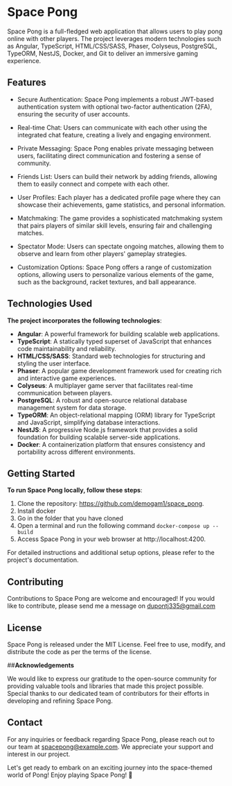 # Space Pong

Space Pong is a full-fledged web application that allows users to play pong online with other players. The project leverages modern technologies such as Angular, TypeScript, HTML/CSS/SASS, Phaser, Colyseus, PostgreSQL, TypeORM, NestJS, Docker, and Git to deliver an immersive gaming experience.

## **Features**

* Secure Authentication: Space Pong implements a robust JWT-based authentication system with optional two-factor authentication (2FA), ensuring the security of user accounts.

* Real-time Chat: Users can communicate with each other using the integrated chat feature, creating a lively and engaging environment.

* Private Messaging: Space Pong enables private messaging between users, facilitating direct communication and fostering a sense of community.

* Friends List: Users can build their network by adding friends, allowing them to easily connect and compete with each other.

* User Profiles: Each player has a dedicated profile page where they can showcase their achievements, game statistics, and personal information.

* Matchmaking: The game provides a sophisticated matchmaking system that pairs players of similar skill levels, ensuring fair and challenging matches.

* Spectator Mode: Users can spectate ongoing matches, allowing them to observe and learn from other players' gameplay strategies.

* Customization Options: Space Pong offers a range of customization options, allowing users to personalize various elements of the game, such as the background, racket textures, and ball appearance.

## **Technologies Used**

**The project incorporates the following technologies**:

* **Angular**: A powerful framework for building scalable web applications.
* **TypeScript**: A statically typed superset of JavaScript that enhances code maintainability and reliability.
* **HTML/CSS/SASS**: Standard web technologies for structuring and styling the user interface.
* **Phaser**: A popular game development framework used for creating rich and interactive game experiences.
* **Colyseus**: A multiplayer game server that facilitates real-time communication between players.
* **PostgreSQL**: A robust and open-source relational database management system for data storage.
* **TypeORM**: An object-relational mapping (ORM) library for TypeScript and JavaScript, simplifying database interactions.
* **NestJS**: A progressive Node.js framework that provides a solid foundation for building scalable server-side applications.
* **Docker**: A containerization platform that ensures consistency and portability across different environments.

## **Getting Started**

**To run Space Pong locally, follow these steps**:

1. Clone the repository: https://github.com/demogam1/space_pong.
2. Install docker
3. Go in the folder that you have cloned
4. Open a terminal and run the following command ```docker-compose up --build```
6. Access Space Pong in your web browser at http://localhost:4200.

For detailed instructions and additional setup options, please refer to the project's documentation.

## **Contributing**
Contributions to Space Pong are welcome and encouraged! If you would like to contribute, please send me a message on dupontj335@gmail.com

## **License**
Space Pong is released under the MIT License. Feel free to use, modify, and distribute the code as per the terms of the license.

##**Acknowledgements**

We would like to express our gratitude to the open-source community for providing valuable tools and libraries that made this project possible.
Special thanks to our dedicated team of contributors for their efforts in developing and refining Space Pong.

## **Contact**

For any inquiries or feedback regarding Space Pong, please reach out to our team at spacepong@example.com. We appreciate your support and interest in our project.

Let's get ready to embark on an exciting journey into the space-themed world of Pong! Enjoy playing Space Pong! 🚀
